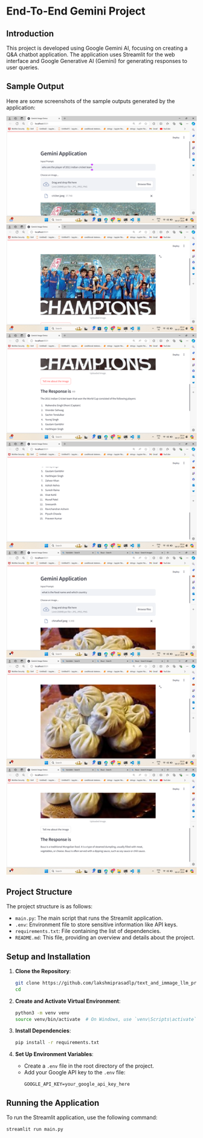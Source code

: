 # End-To-End Gemini Project

## Introduction
This project is developed using Google Gemini AI, focusing on creating a Q&A chatbot application. The application uses Streamlit for the web interface and Google Generative AI (Gemini) for generating responses to user queries.

## Sample Output

Here are some screenshots of the sample outputs generated by the application:

![Sample Output 1](Screenshot%20(128).png)
![Sample Output 2](Screenshot%20(129).png)
![Sample Output 3](Screenshot%20(130).png)
![Sample Output 4](Screenshot%20(131).png)
![Sample Output 5](Screenshot%20(132).png)
![Sample Output 6](Screenshot%20(133).png)
![Sample Output 7](Screenshot%20(134).png)

## Project Structure
The project structure is as follows:

- `main.py`: The main script that runs the Streamlit application.
- `.env`: Environment file to store sensitive information like API keys.
- `requirements.txt`: File containing the list of dependencies.
- `README.md`: This file, providing an overview and details about the project.

## Setup and Installation

1. **Clone the Repository**:
    ```sh
    git clone https://github.com/lakshmiprasadlp/text_and_immage_llm_project.git
    cd 
    ```

2. **Create and Activate Virtual Environment**:
    ```sh
    python3 -m venv venv
    source venv/bin/activate  # On Windows, use `venv\Scripts\activate`
    ```

3. **Install Dependencies**:
    ```sh
    pip install -r requirements.txt
    ```

4. **Set Up Environment Variables**:
    - Create a `.env` file in the root directory of the project.
    - Add your Google API key to the `.env` file:
      ```env
      GOOGLE_API_KEY=your_google_api_key_here
      ```

## Running the Application

To run the Streamlit application, use the following command:
```sh
streamlit run main.py
